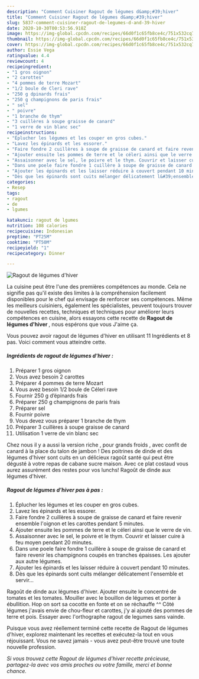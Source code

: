 ```yaml
---
description: "Comment Cuisiner Ragout de légumes d&amp;#39;hiver"
title: "Comment Cuisiner Ragout de légumes d&amp;#39;hiver"
slug: 5837-comment-cuisiner-ragout-de-legumes-d-and-39-hiver
date: 2020-10-30T00:53:56.918Z
image: https://img-global.cpcdn.com/recipes/66d0f1c65fb8ce4c/751x532cq70/ragout-de-legumes-dhiver-photo-principale-de-la-recette.jpg
thumbnail: https://img-global.cpcdn.com/recipes/66d0f1c65fb8ce4c/751x532cq70/ragout-de-legumes-dhiver-photo-principale-de-la-recette.jpg
cover: https://img-global.cpcdn.com/recipes/66d0f1c65fb8ce4c/751x532cq70/ragout-de-legumes-dhiver-photo-principale-de-la-recette.jpg
author: Essie Vega
ratingvalue: 4.4
reviewcount: 4
recipeingredient:
- "1 gros oignon"
- "2 carottes"
- "4 pommes de terre Mozart"
- "1/2 boule de Cleri rave"
- "250 g dpinards frais"
- "250 g champignons de paris frais"
- " sel"
- " poivre"
- "1 branche de thym"
- "3 cuillères à soupe graisse de canard"
- "1 verre de vin blanc sec"
recipeinstructions:
- "Éplucher les légumes et les couper en gros cubes."
- "Lavez les épinards et les essorer."
- "Faire fondre 2 cuillères à soupe de graisse de canard et faire revenir ensemble l&#39;oignon et les carottes pendant 5 minutes."
- "Ajouter ensuite les pommes de terre et le céleri ainsi que le verre de vin."
- "Assaisonner avec le sel, le poivre et le thym. Couvrir et laisser cuire à feu moyen pendant 20 minutes."
- "Dans une poele faire fondre 1 cuillère à soupe de graisse de canard et faire revenir les champignons coupés en tranches épaisses. Les ajouter aux autre légumes."
- "Ajouter les épinards et les laisser réduire à couvert pendant 10 minutes."
- "Dès que les épinards sont cuits mélanger délicatement l&#39;ensemble et servir..."
categories:
- Resep
tags:
- ragout
- de
- lgumes

katakunci: ragout de lgumes 
nutrition: 108 calories
recipecuisine: Indonesian
preptime: "PT25M"
cooktime: "PT50M"
recipeyield: "1"
recipecategory: Dinner

---
```



![Ragout de légumes d&#39;hiver](https://img-global.cpcdn.com/recipes/66d0f1c65fb8ce4c/751x532cq70/ragout-de-legumes-dhiver-photo-principale-de-la-recette.jpg)

La cuisine peut être l'une des premières compétences au monde. Cela ne signifie pas qu'il existe des limites à la compréhension facilement disponibles pour le chef qui envisage de renforcer ses compétences. Même les meilleurs cuisiniers, également les spécialistes, peuvent toujours trouver de nouvelles recettes, techniques et techniques pour améliorer leurs compétences en cuisine, alors essayons cette recette de <strong> Ragout de légumes d&#39;hiver </strong>, nous espérons que vous J'aime ça.

<!--inarticleads1-->

Vous pouvez avoir ragout de légumes d&#39;hiver en utilisant 11 Ingrédients et 8 pas. Voici comment vous atteindre cette.

##### Ingrédients de ragout de légumes d&#39;hiver :

1. Préparer 1 gros oignon
1. Vous avez besoin 2 carottes
1. Préparer 4 pommes de terre Mozart
1. Vous avez besoin 1/2 boule de Céleri rave
1. Fournir 250 g d’épinards frais
1. Préparer 250 g champignons de paris frais
1. Préparer  sel
1. Fournir  poivre
1. Vous devez vous préparer 1 branche de thym
1. Préparer 3 cuillères à soupe graisse de canard
1. Utilisation 1 verre de vin blanc sec


Chez nous il y a aussi la version riche , pour grands froids , avec confit de canard à la place du talon de jambon ! Des poitrines de dinde et des légumes d&#39;hiver sont cuits en un délicieux ragoût santé qui peut être dégusté à votre repas de cabane sucre maison. Avec ce plat costaud vous aurez assurément des restes pour vos lunchs! Ragoût de dinde aux légumes d&#39;hiver. 

<!--inarticleads2-->

##### Ragout de légumes d&#39;hiver pas à pas :

1. Éplucher les légumes et les couper en gros cubes.
1. Lavez les épinards et les essorer.
1. Faire fondre 2 cuillères à soupe de graisse de canard et faire revenir ensemble l&#39;oignon et les carottes pendant 5 minutes.
1. Ajouter ensuite les pommes de terre et le céleri ainsi que le verre de vin.
1. Assaisonner avec le sel, le poivre et le thym. Couvrir et laisser cuire à feu moyen pendant 20 minutes.
1. Dans une poele faire fondre 1 cuillère à soupe de graisse de canard et faire revenir les champignons coupés en tranches épaisses. Les ajouter aux autre légumes.
1. Ajouter les épinards et les laisser réduire à couvert pendant 10 minutes.
1. Dès que les épinards sont cuits mélanger délicatement l&#39;ensemble et servir...


Ragoût de dinde aux légumes d&#39;hiver. Ajouter ensuite le concentré de tomates et les tomates. Mouiller avec le bouillon de légumes et porter à ébullition. Hop on sort sa cocotte en fonte et on se réchauffe ^^ Côté légumes j&#39;avais envie de chou-fleur et carottes, j&#39;y ai ajouté des pommes de terre et pois. Essayer avec l&#39;orthographe ragout de legumes sans vainde. 

<!--inarticleads1-->

<p>
Puisque vous avez réellement terminé cette recette de Ragout de légumes d&#39;hiver, explorez maintenant les recettes et exécutez-la tout en vous réjouissant. Vous ne savez jamais - vous avez peut-être trouvé une toute nouvelle profession.
</p>

<p>
<i>Si vous trouvez cette Ragout de légumes d&#39;hiver recette précieuse, partagez-la avec vos amis proches ou votre famille, merci et bonne chance.</i>
</p>
